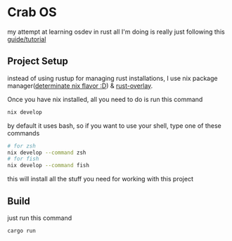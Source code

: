 # Crab OS

my attempt at learning osdev in rust
all I'm doing is really just following this [guide/tutorial](https://os.phil-opp.com/)

## Project Setup

instead of using rustup for managing rust installations, I use nix package manager([determinate nix flavor :D](https://determinate.systems/)) & [rust-overlay](https://github.com/oxalica/rust-overlay).

Once you have nix installed, all you need to do is run this command

```sh
nix develop
```

by default it uses bash, so if you want to use your shell, type one of these commands

```sh
# for zsh
nix develop --command zsh
# for fish
nix develop --command fish
```

this will install all the stuff you need for working with this project

## Build

just run this command

```sh
cargo run
```
